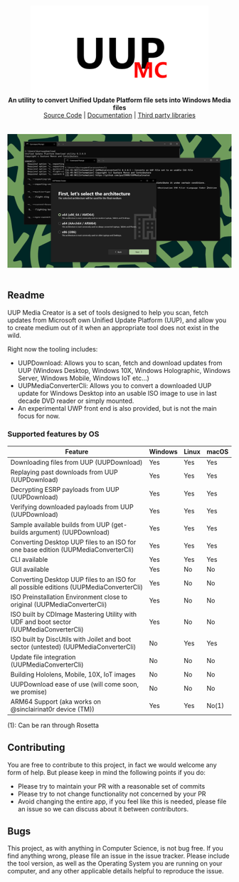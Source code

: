 <p align="center">
  <img src="Assets/logo.png" width="400"><br>
  <b>An utility to convert Unified Update Platform file sets into Windows Media files</b><br>
  <a href="./src">Source Code</a> |
  <a href="./docs">Documentation</a> |
  <a href="./thirdparty">Third party libraries</a>
  <br><br><br>
  <img src="Assets/screenshot.png"><br><br>
</p>

## Readme

UUP Media Creator is a set of tools designed to help you scan, fetch updates from Microsoft own Unified Update Platform (UUP), and allow you to create medium out of it when an appropriate tool does not exist in the wild.

Right now the tooling includes:

- UUPDownload: Allows you to scan, fetch and download updates from UUP (Windows Desktop, Windows 10X, Windows Holographic, Windows Server, Windows Mobile, Windows IoT etc...)
- UUPMediaConverterCli: Allows you to convert a downloaded UUP update for Windows Desktop into an usable ISO image to use in last decade DVD reader or simply mounted.
- An experimental UWP front end is also provided, but is not the main focus for now.

### Supported features by OS

| Feature                                                                                  | Windows | Linux | macOS |
|------------------------------------------------------------------------------------------|---------|-------|-------|
| Downloading files from UUP (UUPDownload)                                                 | Yes     | Yes   | Yes   |
| Replaying past downloads from UUP (UUPDownload)                                          | Yes     | Yes   | Yes   |
| Decrypting ESRP payloads from UUP (UUPDownload)                                          | Yes     | Yes   | Yes   |
| Verifying downloaded payloads from UUP (UUPDownload)                                     | Yes     | Yes   | Yes   |
| Sample available builds from UUP (get-builds argument) (UUPDownload)                     | Yes     | Yes   | Yes   |
| Converting Desktop UUP files to an ISO for one base edition (UUPMediaConverterCli)       | Yes     | Yes   | Yes   |
| CLI available                                                                            | Yes     | Yes   | Yes   |
| GUI available                                                                            | Yes     | No    | No    |
| Converting Desktop UUP files to an ISO for all possible editions (UUPMediaConverterCli)  | Yes     | No    | No    |
| ISO Preinstallation Environment close to original (UUPMediaConverterCli)                 | Yes     | No    | No    |
| ISO built by CDImage Mastering Utility with UDF and boot sector (UUPMediaConverterCli)   | Yes     | No    | No    |
| ISO built by DiscUtils with Joilet and boot sector (untested) (UUPMediaConverterCli)     | No      | Yes   | Yes   |
| Update file integration (UUPMediaConverterCli)                                           | No      | No    | No    |
| Building Hololens, Mobile, 10X, IoT images                                               | No      | No    | No    |
| UUPDownload ease of use (will come soon, we promise)                                     | No      | No    | No    |
| ARM64 Support (aka works on @sinclairinat0r device (TM))                                 | Yes     | Yes   | No(1) |

(1): Can be ran through Rosetta

## Contributing

You are free to contribute to this project, in fact we would welcome any form of help. But please keep in mind the following points if you do:

- Please try to maintain your PR with a reasonable set of commits
- Please try to not change functionality not concerned by your PR
- Avoid changing the entire app, if you feel like this is needed, please file an issue so we can discuss about it between contributors.

## Bugs

This project, as with anything in Computer Science, is not bug free. If you find anything wrong, please file an issue in the issue tracker. Please include the tool version, as well as the Operating System you are running on your computer, and any other applicable details helpful to reproduce the issue.
